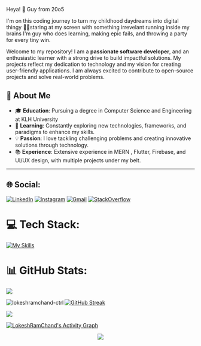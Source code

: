 Heya! 👋 Guy from 20o5

I'm on this coding journey to turn my childhood daydreams into digital thingy
🧑‍💻staring at my screen with something irrevelant running inside my brains 
I'm guy who does learning, making epic fails, and throwing a party for every tiny win.



Welcome to my repository! I am a **passionate software developer**, and an enthusiastic learner with a strong drive to build impactful solutions. My projects reflect my dedication to technology and my vision for creating user-friendly applications. I am always excited to contribute to open-source projects and solve real-world problems.



## 🚀 About Me

- 🎓 **Education**: Pursuing a degree in Computer Science and Engineering at KLH University 
- 🌱 **Learning**: Constantly exploring new technologies, frameworks, and paradigms to enhance my skills.
- 💡 **Passion**: I love tackling challenging problems and creating innovative solutions through technology.
- 📚 **Experience**: Extensive experience in  MERN , Flutter, Firebase, and UI/UX design, with multiple projects under my belt.

---


## 🌐 Social:

[![LinkedIn](https://skillicons.dev/icons?i=linkedin)](https://www.linkedin.com/in/lokesh-ram-chand-b-b276bb291)
 [![Instagram](https://skillicons.dev/icons?i=instagram)](https://www.instagram.com/YOUR-INSTAGRAM-USERNAME) 
[![Gmail](https://skillicons.dev/icons?i=gmail)](mailto:lokeshramchand@gmail.com) 
[![StackOverflow](https://skillicons.dev/icons?i=stackoverflow)](https://stackoverflow.com/users/23266289/lokesh-ram-chand)

###
# 💻 Tech Stack:
[![My Skills](https://skillicons.dev/icons?i=c,python,java,mysql,postgres,html,css,js,react,nodejs,postman,mongodb,git,vscode,ps,aws,linux,vite,sqlite,tailwindcss,androidstudio,flutter,firebase,figma,django,webflow,redhat,&perline=13)](#)

# 📊 GitHub Stats:
![](https://github-readme-stats.vercel.app/api?username=lokeshramchand-ctrl&theme=tokyonight&hide_border=true&include_all_commits=true&count_private=true)




<p>
  <img align="left" src="https://github-readme-stats.vercel.app/api/top-langs?username=lokeshramchand-ctrl&show_icons=true&theme=tokyonight&hide_border=true&layout=compact" alt="lokeshramchand-ctrl" />
</p>


[![GitHub Streak](https://nirzak-streak-stats.vercel.app?user=lokeshramchand-ctrl&theme=tokyonight&hide_border=true)](https://git.io/streak-stats)



![](https://quotes-github-readme.vercel.app/api?type=horizontal&theme=tokyonight)
<br clear="both">

<a href="https://github.com/ashutosh00710/github-readme-activity-graph">
  <img alt="LokeshRamChand's Activity Graph" src="https://github-readme-activity-graph.vercel.app/graph/?username=lokeshramchand-ctrl&bg_color=1a1b27&color=70a5fd&line=bf91f3&point=38bdae&hide_border=true" />
</a>


<p align="center">
     <img src="https://capsule-render.vercel.app/api?type=waving&color=gradient&height=100&width=1000&section=footer"/>
</p>
